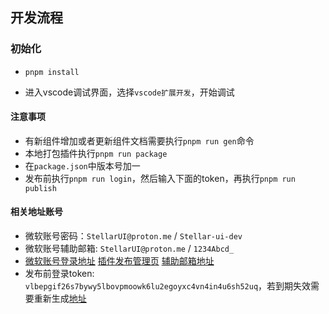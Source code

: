 ## 开发流程

### 初始化

-   `pnpm install`

-   进入vscode调试界面，选择`vscode扩展开发`，开始调试

#### 注意事项

-   有新组件增加或者更新组件文档需要执行`pnpm run gen`命令
-   本地打包插件执行`pnpm run package`
-   在`package.json`中版本号加一
-   发布前执行`pnpm run login`，然后输入下面的token，再执行`pnpm run publish`

#### 相关地址账号

-   微软账号密码：`StellarUI@proton.me` / `Stellar-ui-dev`
-   微软账号辅助邮箱: `StellarUI@proton.me` / `1234Abcd_`
-   [微软账号登录地址](https://login.live.com) [插件发布管理页](https://marketplace.visualstudio.com/manage/publishers/stellarui) [辅助邮箱地址](https://protonmail.com/)
-   发布前登录token: `vlbepgif26s7bywy5lbovpmoowk6lu2egoyxc4vn4in4u6sh52uq`，若到期失效需要重新生成[地址](https://dev.azure.com/stellarUI/_usersSettings/tokens)
